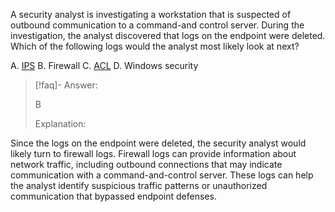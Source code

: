 
A security analyst is investigating a workstation that is suspected of outbound communication to a command-and control server. During the investigation, the analyst discovered that logs on the endpoint were deleted. Which of the following logs would the analyst most likely look at next? 

A. [IPS](../../Glossary/IPS.md) 
B. Firewall 
C. [ACL](../../Glossary/ACL.md) 
D. Windows security

> [!faq]- Answer: 
> 
> B 
> 
> Explanation:
> 
Since the logs on the endpoint were deleted, the security analyst would likely turn to firewall logs. Firewall logs can provide information about network traffic, including outbound connections that may indicate communication with a command-and-control server. These logs can help the analyst identify suspicious traffic patterns or unauthorized communication that bypassed endpoint defenses.
